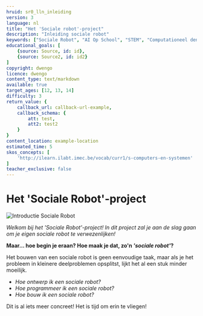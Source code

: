 ```yaml
---
hruid: sr0_lln_inleiding
version: 3
language: nl
title: "Het 'Sociale robot'-project"
description: "Inleiding sociale robot"
keywords: ["Sociale Robot", "AI Op School", "STEM", "Computationeel denken", "Grafisch programmeren"]
educational_goals: [
    {source: Source, id: id}, 
    {source: Source2, id: id2}
]
copyright: dwengo
licence: dwengo
content_type: text/markdown
available: true
target_ages: [12, 13, 14]
difficulty: 3
return_value: {
    callback_url: callback-url-example,
    callback_schema: {
        att: test,
        att2: test2
    }
}
content_location: example-location
estimated_time: 5
skos_concepts: [
    'http://ilearn.ilabt.imec.be/vocab/curr1/s-computers-en-systemen'
]
teacher_exclusive: false
---
```


# Het 'Sociale Robot'-project

![](@youtube/https://www.youtube.com/embed/EsYs4k41U6w?list=PLHRY06NDfDXlBpLm5J3BK26Ul6GxGykDu "Introductie Sociale Robot")

*Welkom bij het 'Sociale Robot'-project! In dit project zal je aan de slag gaan om je eigen sociale robot te verwezenlijken!*

<strong>Maar... hoe begin je eraan? Hoe maak je dat, zo'n *'sociale robot'*?</strong>

Het bouwen van een sociale robot is geen eenvoudige taak, maar als je het probleem in kleinere deelproblemen opsplitst, lijkt het al een stuk minder moeilijk.

* *Hoe ontwerp ik een sociale robot?*
* *Hoe programmeer ik een sociale robot?*
* *Hoe bouw ik een sociale robot?*

Dit is al iets meer concreet! Het is tijd om erin te vliegen!